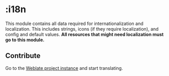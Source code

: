# :i18n

This module contains all data required for internationalization and localization. This includes
strings, icons (if they require localization), and config and default values. **All resources that
might need localization must go to this module.**

## Contribute

Go to the [Weblate project instance](https://i18n.mm20.de/engage/kvaesitso/) and start translating.

